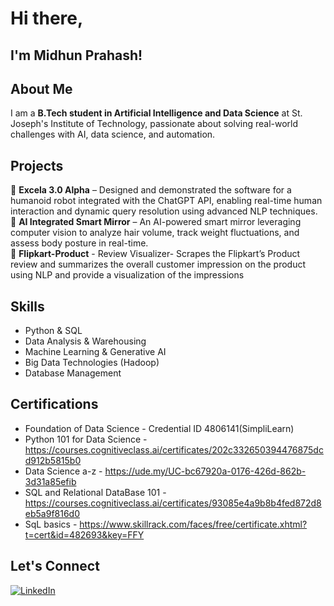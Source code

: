 #  Hi there, 
## I'm Midhun Prahash! 

## About Me
I am a **B.Tech student in Artificial Intelligence and Data Science** at St. Joseph's Institute of Technology, passionate about solving real-world challenges with AI, data science, and automation.

## Projects
🔹 **Excela 3.0 Alpha** – Designed and demonstrated the software for a humanoid robot integrated with the ChatGPT API, enabling real-time human interaction and dynamic query resolution using advanced NLP techniques.  
🔹 **AI Integrated Smart Mirror** – An AI-powered smart mirror leveraging computer vision to analyze hair volume, track weight fluctuations, and assess body posture in real-time.  
🔹 **Flipkart-Product** - Review Visualizer- Scrapes the Flipkart’s Product review and summarizes the overall customer
impression on the product using NLP and provide a visualization of the impressions  

## Skills
- Python & SQL
- Data Analysis & Warehousing
- Machine Learning & Generative AI
- Big Data Technologies (Hadoop)
- Database Management

## Certifications
- Foundation of Data Science - Credential ID 4806141(SimpliLearn)
- Python 101 for Data Science - https://courses.cognitiveclass.ai/certificates/202c332650394476875dcd912b5815b0
- Data Science a-z - https://ude.my/UC-bc67920a-0176-426d-862b-3d31a85efib
- SQL and Relational DataBase 101 - https://courses.cognitiveclass.ai/certificates/93085e4a9b8b4fed872d8eb5a9f816d0
- SqL basics - https://www.skillrack.com/faces/free/certificate.xhtml?t=cert&id=482693&key=FFY

## Let's Connect
[![LinkedIn](https://img.shields.io/badge/LinkedIn-0A66C2?style=for-the-badge&logo=linkedin&logoColor=white)](https://www.linkedin.com/in/midhun-prahash-14ab24292/)  



